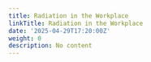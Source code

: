 ```yaml
---
title: Radiation in the Workplace
linkTitle: Radiation in the Workplace
date: '2025-04-29T17:20:00Z'
weight: 0
description: No content
---
```



